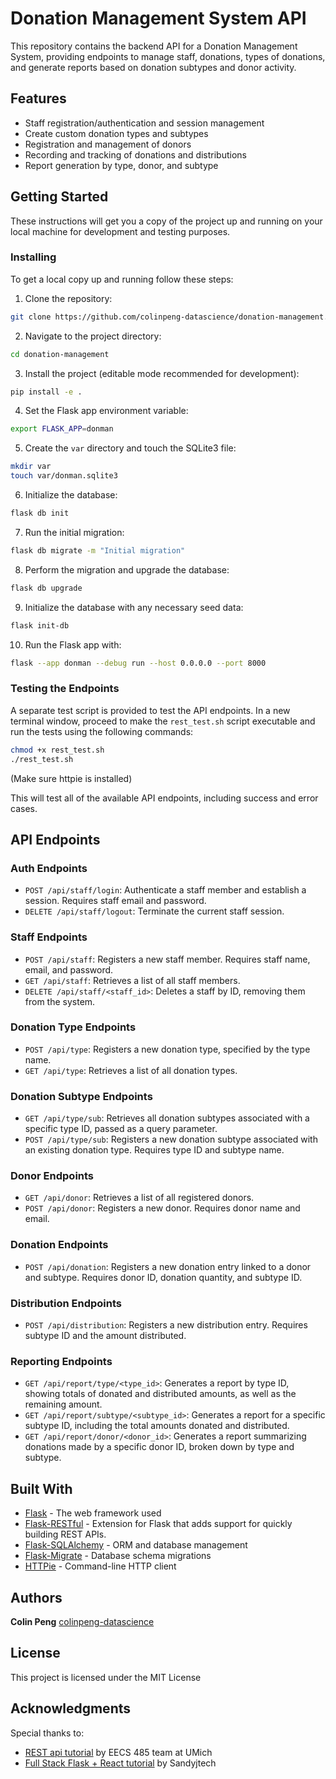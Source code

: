 # Donation Management System API

This repository contains the backend API for a Donation Management System, providing endpoints to manage staff, donations, types of donations, and generate reports based on donation subtypes and donor activity.

## Features

- Staff registration/authentication and session management
- Create custom donation types and subtypes
- Registration and management of donors
- Recording and tracking of donations and distributions
- Report generation by type, donor, and subtype

## Getting Started

These instructions will get you a copy of the project up and running on your local machine for development and testing purposes. 


### Installing

To get a local copy up and running follow these steps:

1. Clone the repository:
```sh
git clone https://github.com/colinpeng-datascience/donation-management.git
```
2. Navigate to the project directory:
```sh
cd donation-management
```
3. Install the project (editable mode recommended for development):
```sh
pip install -e .
```

4. Set the Flask app environment variable:
```sh
export FLASK_APP=donman
```

5. Create the `var` directory and touch the 
SQLite3 file:
```sh
mkdir var
touch var/donman.sqlite3
```

6. Initialize the database:
```sh
flask db init
```

7. Run the initial migration:
```sh
flask db migrate -m "Initial migration"
```

8. Perform the migration and upgrade the database:
```sh
flask db upgrade
```
9. Initialize the database with any necessary seed data:
```sh
flask init-db
```
10. Run the Flask app with:
 ```sh
 flask --app donman --debug run --host 0.0.0.0 --port 8000
 ```

### Testing the Endpoints

A separate test script is provided to test the API endpoints. In a new terminal window, proceed to make the `rest_test.sh` script executable and run the tests using the following commands:

```sh
chmod +x rest_test.sh
./rest_test.sh
```
(Make sure httpie is installed) 

This will test all of the available API endpoints, including success and error cases. 

## API Endpoints

### Auth Endpoints

- `POST /api/staff/login`: Authenticate a staff member and establish a session. Requires staff email and password.
- `DELETE /api/staff/logout`: Terminate the current staff session.

### Staff Endpoints

- `POST /api/staff`: Registers a new staff member. Requires staff name, email, and password.
- `GET /api/staff`: Retrieves a list of all staff members.
- `DELETE /api/staff/<staff_id>`: Deletes a staff by ID, removing them from the system.

### Donation Type Endpoints

- `POST /api/type`: Registers a new donation type, specified by the type name.
- `GET /api/type`: Retrieves a list of all donation types.

### Donation Subtype Endpoints

- `GET /api/type/sub`: Retrieves all donation subtypes associated with a specific type ID, passed as a query parameter.
- `POST /api/type/sub`: Registers a new donation subtype associated with an existing donation type. Requires type ID and subtype name.

### Donor Endpoints

- `GET /api/donor`: Retrieves a list of all registered donors.
- `POST /api/donor`: Registers a new donor. Requires donor name and email.

### Donation Endpoints

- `POST /api/donation`: Registers a new donation entry linked to a donor and subtype. Requires donor ID, donation quantity, and subtype ID.

### Distribution Endpoints

- `POST /api/distribution`: Registers a new distribution entry. Requires subtype ID and the amount distributed.

### Reporting Endpoints

- `GET /api/report/type/<type_id>`: Generates a report by type ID, showing totals of donated and distributed amounts, as well as the remaining amount.
- `GET /api/report/subtype/<subtype_id>`: Generates a report for a specific subtype ID, including the total amounts donated and distributed.
- `GET /api/report/donor/<donor_id>`: Generates a report summarizing donations made by a specific donor ID, broken down by type and subtype.

## Built With

- [Flask](http://flask.pocoo.org/) - The web framework used
- [Flask-RESTful](https://flask-restful.readthedocs.io/) - Extension for Flask that adds support for quickly building REST APIs.
- [Flask-SQLAlchemy](https://www.sqlalchemy.org/) - ORM and database management
- [Flask-Migrate](https://flask-migrate.readthedocs.io/) - Database schema migrations
- [HTTPie](https://httpie.io/) - Command-line HTTP client

## Authors

**Colin Peng** [colinpeng-datascience](https://github.com/colinpeng-datascience)

## License

This project is licensed under the MIT License

## Acknowledgments
Special thanks to:
- [REST api tutorial](https://eecs485staff.github.io/p2-insta485-serverside/setup_flask.html#rest-api) by EECS 485 team at UMich 
- [Full Stack Flask + React tutorial](https://medium.com/@sandyjtech/building-a-full-stack-app-with-flask-react-mysql-a78fcc235ff0) by Sandyjtech